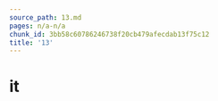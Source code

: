 ```yaml
---
source_path: 13.md
pages: n/a-n/a
chunk_id: 3bb58c60786246738f20cb479afecdab13f75c12
title: '13'
---
```

# it
